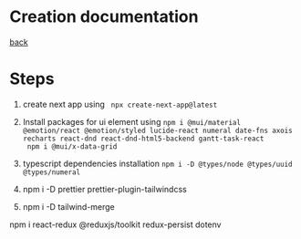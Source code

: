 # Creation documentation

[back](readme.md)

# Steps

1. create next app using ```  npx create-next-app@latest ```
2. Install packages for ui element using 
``` npm i @mui/material @emotion/react @emotion/styled lucide-react numeral date-fns axois recharts react-dnd react-dnd-html5-backend gantt-task-react ```\
```  npm i @mui/x-data-grid ```

3. typescript dependencies installation ``` npm i -D @types/node @types/uuid @types/numeral ```

4. npm i -D prettier prettier-plugin-tailwindcss

5. npm i -D tailwind-merge

npm i react-redux @reduxjs/toolkit redux-persist dotenv

